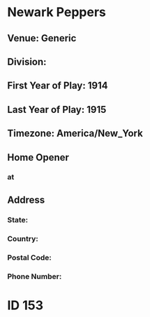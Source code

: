 # Newark Peppers
## Venue: Generic
## Division: 
## First Year of Play: 1914
## Last Year of Play: 1915
## Timezone: America/New_York
## Home Opener
###  at 
## Address
### 
### State: 
### Country: 
### Postal Code: 
### Phone Number: 
# ID 153